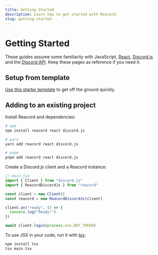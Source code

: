 ```yaml
---
title: Getting Started
description: Learn how to get started with Reacord.
slug: getting-started
---
```


# Getting Started

These guides assume some familiarity with JavaScript, [React](https://reactjs.org), [Discord.js](https://discord.js.org) and the [Discord API](https://discord.dev). Keep these pages as reference if you need it.

## Setup from template

[Use this starter template](https://github.com/itsMapleLeaf/reacord-starter) to get off the ground quickly.

## Adding to an existing project

Install Reacord and dependencies:

```bash
# npm
npm install reacord react discord.js

# yarn
yarn add reacord react discord.js

# pnpm
pnpm add reacord react discord.js
```

Create a Discord.js client and a Reacord instance:

```js
// main.jsx
import { Client } from "discord.js"
import { ReacordDiscordJs } from "reacord"

const client = new Client()
const reacord = new ReacordDiscordJs(client)

client.on("ready", () => {
  console.log("Ready!")
})

await client.login(process.env.BOT_TOKEN)
```

To use JSX in your code, run it with [tsx](https://npm.im/tsx):

```bash
npm install tsx
tsx main.tsx
```
